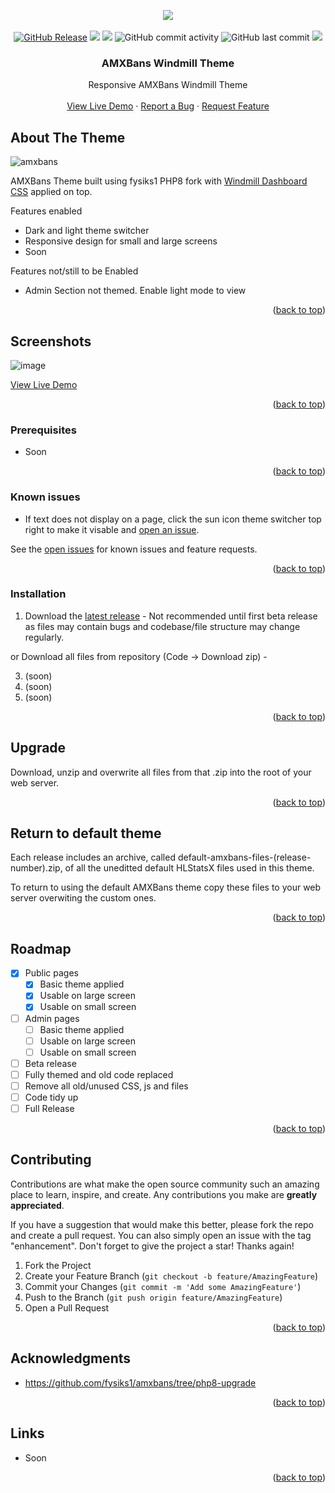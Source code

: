 <!-- Improved compatibility of back to top link: See: https://github.com/othneildrew/Best-README-Template/pull/73 -->
<a id="readme-top"></a>


<!-- PROJECT LOGO -->
<div align="center">

<img src="https://private-user-images.githubusercontent.com/154759339/418374927-9a9e359a-a4ac-4af2-9dcc-6982982a3c77.jpg?jwt=eyJhbGciOiJIUzI1NiIsInR5cCI6IkpXVCJ9.eyJpc3MiOiJnaXRodWIuY29tIiwiYXVkIjoicmF3LmdpdGh1YnVzZXJjb250ZW50LmNvbSIsImtleSI6ImtleTUiLCJleHAiOjE3NDA5NDYwNDUsIm5iZiI6MTc0MDk0NTc0NSwicGF0aCI6Ii8xNTQ3NTkzMzkvNDE4Mzc0OTI3LTlhOWUzNTlhLWE0YWMtNGFmMi05ZGNjLTY5ODI5ODJhM2M3Ny5qcGc_WC1BbXotQWxnb3JpdGhtPUFXUzQtSE1BQy1TSEEyNTYmWC1BbXotQ3JlZGVudGlhbD1BS0lBVkNPRFlMU0E1M1BRSzRaQSUyRjIwMjUwMzAyJTJGdXMtZWFzdC0xJTJGczMlMkZhd3M0X3JlcXVlc3QmWC1BbXotRGF0ZT0yMDI1MDMwMlQyMDAyMjVaJlgtQW16LUV4cGlyZXM9MzAwJlgtQW16LVNpZ25hdHVyZT0zNTI3YmY1ZDZhMmM3YzA3YjYwYWU4MDYxODVmN2IzOTgwMGIzNzUwZWNiN2FhNmU0Yzg5ODRjMGU3NGZlNjJiJlgtQW16LVNpZ25lZEhlYWRlcnM9aG9zdCJ9.dtnL9LDNFccmQWKaqbvI-WrKtf3x98Oxbf_tnmT0a1M">

  <br>
  <br>
  <a href="https://github.com/DNA-styx/AMXBans-Windmill-Theme/releases"><img alt="GitHub Release" src="https://img.shields.io/github/v/release/DNA-styx/AMXBans-Windmill-Theme?include_prereleases"></a>
  <img src="https://img.shields.io/github/downloads/DNA-styx/AMXBans-Windmill-Theme/total">
  <a href="https://github.com/DNA-styx/AMXBans-Windmill-Theme/issues"><img src="https://img.shields.io/github/issues/DNA-styx/AMXBans-Windmill-Theme"></a>
  <img alt="GitHub commit activity" src="https://img.shields.io/github/commit-activity/m/DNA-styx/AMXBans-Windmill-Theme">
  <img alt="GitHub last commit" src="https://img.shields.io/github/last-commit/DNA-styx/AMXBans-Windmill-Theme">
  <a href="https://app.codacy.com/gh/DNA-styx/AMXBans-Windmill-Theme/dashboard?utm_source=gh&utm_medium=referral&utm_content=&utm_campaign=Badge_grade)"><img src="https://app.codacy.com/project/badge/Grade/4882a96f7b17414b996b32f59e65291c"></a>

<h3 align="center">AMXBans Windmill Theme</h3>

  <p align="center">
    Responsive AMXBans Windmill Theme
    <br />
    <br />
    <a href="https://amxbans.dnagames.site/view.php">View Live Demo</a>
    ·
    <a href="https://github.com/DNA-styx/AMXBans-Windmill-Theme/issues/new">Report a Bug</a>
    ·
    <a href="https://github.com/DNA-styx/AMXBans-Windmill-Theme/issues/new">Request Feature</a>
  </p>
</div>


<!-- ABOUT THE PROJECT -->
## About The Theme

![amxbans](https://github.com/user-attachments/assets/43638262-a699-4af1-a24d-c9ee6e8b762d)

AMXBans Theme built using fysiks1 PHP8 fork with [Windmill Dashboard CSS](https://github.com/estevanmaito/windmill-dashboard) applied on top. 



Features enabled
* Dark and light theme switcher
* Responsive design for small and large screens
* Soon

Features not/still to be Enabled
* Admin Section not themed. Enable light mode to view

<p align="right">(<a href="#readme-top">back to top</a>)</p>

<!-- Screen shots -->
## Screenshots

![image](https://github.com/user-attachments/assets/1c833da1-3927-4cb3-8210-7b227fe5d407)

<a href="httpsamxbans.dnagames.site/view.php">View Live Demo</a>

<p align="right">(<a href="#readme-top">back to top</a>)</p>


### Prerequisites

* Soon

<p align="right">(<a href="#readme-top">back to top</a>)</p>

### Known issues

* If text does not display on a page, click the sun icon theme switcher top right to make it visable and [open an issue](https://github.com/DNA-styx/HLSTATSX-Windmill-Theme/issues).

See the [open issues](https://github.com/DNA-styx/AMXBans-Windmill-Theme/issues) for known issues and feature requests.

<p align="right">(<a href="#readme-top">back to top</a>)</p>


### Installation

1. Download the [latest release](https://github.com/DNA-styx/AMXBans-Windmill-Theme/releases) - Not recommended until first beta release as files may contain bugs and codebase/file structure may change regularly.
   
or Download all files from repository (Code -> Download zip) - 

3. (soon)
4. (soon)
5. (soon)

<p align="right">(<a href="#readme-top">back to top</a>)</p>

## Upgrade

Download, unzip and overwrite all files from that .zip into the root of your web server.

<p align="right">(<a href="#readme-top">back to top</a>)</p>

## Return to default theme

Each release includes an archive, called default-amxbans-files-(release-number).zip, of all the uneditted default HLStatsX files used in this theme.

To return to using the default AMXBans theme copy these files to your web server overwiting the custom ones.    

<p align="right">(<a href="#readme-top">back to top</a>)</p>


<!-- ROADMAP -->
## Roadmap

- [X] Public pages
  - [X] Basic theme applied 
  - [X] Usable on large screen 
  - [X] Usable on small screen
- [ ] Admin pages 
  - [ ] Basic theme applied 
  - [ ] Usable on large screen  
  - [ ] Usable on small screen
- [ ] Beta release 
- [ ] Fully themed and old code replaced 
- [ ] Remove all old/unused CSS, js and files
- [ ] Code tidy up
- [ ] Full Release

<p align="right">(<a href="#readme-top">back to top</a>)</p>


<!-- CONTRIBUTING -->
## Contributing

Contributions are what make the open source community such an amazing place to learn, inspire, and create. Any contributions you make are **greatly appreciated**.

If you have a suggestion that would make this better, please fork the repo and create a pull request. You can also simply open an issue with the tag "enhancement".
Don't forget to give the project a star! Thanks again!

1. Fork the Project
2. Create your Feature Branch (`git checkout -b feature/AmazingFeature`)
3. Commit your Changes (`git commit -m 'Add some AmazingFeature'`)
4. Push to the Branch (`git push origin feature/AmazingFeature`)
5. Open a Pull Request

<p align="right">(<a href="#readme-top">back to top</a>)</p>


<!-- ACKNOWLEDGMENTS -->
## Acknowledgments

* https://github.com/fysiks1/amxbans/tree/php8-upgrade

<p align="right">(<a href="#readme-top">back to top</a>)</p>


<!-- LINKS -->
## Links

* Soon

<p align="right">(<a href="#readme-top">back to top</a>)</p>

<!-- MARKDOWN LINKS & IMAGES -->
<!-- https://www.markdownguide.org/basic-syntax/#reference-style-links -->
[contributors-shield]: https://img.shields.io/github/contributors/DNA-styx/sbpp-windmill-dashboard.svg?style=for-the-badge
[contributors-url]: https://github.com/DNA-styx/sbpp-windmill-dashboard/graphs/contributors
[forks-shield]: https://img.shields.io/github/forks/DNA-styx/sbpp-windmill-dashboard.svg?style=for-the-badge
[forks-url]: https://github.com/DNA-styx/sbpp-windmill-dashboard/network/members
[stars-shield]: https://img.shields.io/github/stars/DNA-styx/sbpp-windmill-dashboard.svg?style=for-the-badge
[stars-url]: https://github.com/DNA-styx/sbpp-windmill-dashboard/stargazers
[issues-shield]: https://img.shields.io/github/issues/DNA-styx/sbpp-windmill-dashboard.svg?style=for-the-badge
[issues-url]: https://github.com/DNA-styx/sbpp-windmill-dashboard/issues
[license-shield]: https://img.shields.io/github/license/DNA-styx/sbpp-windmill-dashboard.svg?style=for-the-badge
[license-url]: https://github.com/DNA-styx/sbpp-windmill-dashboard/blob/master/LICENSE.txt
